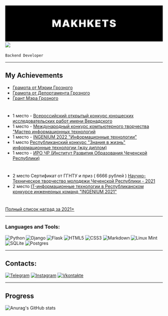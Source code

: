 ![BENEFIXX](assets/Makhkets2.jpg)
![](https://komarev.com/ghpvc/?username=Benefixx&color=blueviolet&style=for-the-badge&)


```
Backend Developer
```
***



## My Achievements
- [Грамота от Мэрии Грозного](assets/meriya.png)
- [Грамота от Депортамента Грозного](assets/deportamentjpg.png)
- [Грант Мэра Грозного](assets/grant2022.png)
  #
- 1 место - [Всероссийский открытый конкурс юношеских исследовательских работ имени Вернадского](assets/vernadsky.png)
- 1 место -  [Международный конкурс компьютерного творчества "Мастер информационных технологий](assets/masterit.png)
- 1 место - [INGENIUM 2022 "Информационные технологии"](assets/ingenium.png)
- 1 место [Республиканский конкурс "Знания в жизнь" информационные технологии (жду диплом)](assets/znanija_v_jizn.png)
- 1 место - [ИРО ЧР (Институт Развития Образования Чеченской Республики)](assets/iro.png)
#
- 2 место Сертификат от ГГНТУ и приз ( 6666 рублей ) [Научно-Техническое творчество молодежи Чеченской Республики - 2021](assets/ggntu.png)
- 2 место [IT-информационные технологии в Республиканском конкурсе инженерных команд "INGENIUM 2021"](assets/ingenium2.png)
#
[Полный список наград за 2021+](assets/all.png)
***


### Languages and Tools:
![Python](https://img.shields.io/badge/python-3670A0?style=for-the-badge&logo=python&logoColor=ffdd54)
![Django](https://img.shields.io/badge/django-%23092E20.svg?style=for-the-badge&logo=django&logoColor=white)
![Flask](https://img.shields.io/badge/flask-%23000.svg?style=for-the-badge&logo=flask&logoColor=white)
![HTML5](https://img.shields.io/badge/html5-%23E34F26.svg?style=for-the-badge&logo=html5&logoColor=white)
![CSS3](https://img.shields.io/badge/css3-%231572B6.svg?style=for-the-badge&logo=css3&logoColor=white)
![Markdown](https://img.shields.io/badge/markdown-%23000000.svg?style=for-the-badge&logo=markdown&logoColor=white)
![Linux Mint](https://img.shields.io/badge/Linux%20Mint-87CF3E?style=for-the-badge&logo=Linux%20Mint&logoColor=white)
![SQLite](https://img.shields.io/badge/sqlite-%2307405e.svg?style=for-the-badge&logo=sqlite&logoColor=white)
![Postgres](https://img.shields.io/badge/postgres-%23316192.svg?style=for-the-badge&logo=postgresql&logoColor=white)
***

## Contacts:
[![Telegram](https://img.shields.io/badge/-Telegram-090909?style=for-the-badge&logo=telegram&logoColor=27A0D9)](https://t.me/Makhkets)
[![Instagram](https://img.shields.io/badge/-Instagram-090909?style=for-the-badge&logo=instagram&logoColor=B4068E)](https://www.instagram.com/aliev.rkh)
[![Vkontakte](https://img.shields.io/badge/-Vkontakte-090909?style=for-the-badge&logo=Vk&logoColor=4F7DB3)](https://vk.com/yfnet)
***
## Progress
![Anurag's GitHub stats](https://github-readme-stats.vercel.app/api?username=Makhkets&show_icons=true&theme=radical)

